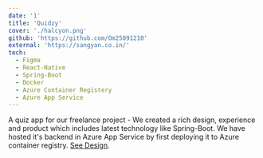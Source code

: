 ```yaml
---
date: '1'
title: 'Quidzy'
cover: './halcyon.png'
github: 'https://github.com/Om25091210'
external: 'https://sangyan.co.in/'
tech:
  - Figma
  - React-Native
  - Spring-Boot
  - Docker
  - Azure Container Registery
  - Azure App Service
---
```


A quiz app for our freelance project - We created a rich design, experience and product which includes latest technology like Spring-Boot. We have hosted it's backend in Azure App Service by first deploying it to Azure container registry. [See Design](https://www.figma.com/design/RrHIjOeZ3lr4LQf9C0uvPK/Quidzy?node-id=0-1&t=tQ238jBGW0GCFs0U-1).
